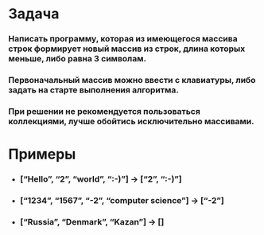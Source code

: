 # Задача

### Написать программу, которая из имеющегося массива строк формирует новый массив из строк, длина которых меньше, либо равна 3 символам.

### Первоначальный массив можно ввести с клавиатуры, либо задать на старте выполнения алгоритма.

### При решении не рекомендуется пользоваться коллекциями, лучше обойтись исключительно массивами.

# Примеры
- ### [“Hello”, “2”, “world”, “:-)”] → [“2”, “:-)”]
- ### [“1234”, “1567”, “-2”, “computer science”] → [“-2”]
- ### [“Russia”, “Denmark”, “Kazan”] → []